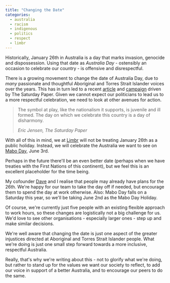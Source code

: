 ```yaml
---
title: "Changing the Date"
categories:
  - australia
  - racism
  - indigenous
  - politics
  - respect
  - limbr
---
```


Historically, January 26th in Australia is a day that marks invasion, genocide and dispossession. Using that date as _Australia Day_ - ostensibly an occasion to celebrate our country - is offensive and disrespectful.

There is a growing movement to change the date of Australia Day, due to _many_ passionate and thoughtful Aboriginal and Torres Strait Islander voices over the years. This has in turn led to a recent [article](https://www.thesaturdaypaper.com.au/opinion/topic/2016/11/26/change-the-date/14800788004016) and [campaign](https://www.thesaturdaypaper.com.au/opinion/topic/2016/11/26/change-the-date/14800788004016) driven by The Saturday Paper. Given we cannot expect our politicians to lead us to a more respectful celebration, we need to look at other avenues for action.

> The symbol at play, like the nationalism it supports, is juvenile and ill formed. The day on which we celebrate this country is a day of disharmony.
>
> <cite>Eric Jensen, The Saturday Paper</cite>

With all of this in mind, we at [Limbr](http://limbr.org) will not be treating January 26th as a public holiday. Instead, we will celebrate the Australia we want to see on [Mabo Day](https://en.wikipedia.org/wiki/Mabo_Day), June 3rd.

Perhaps in the future there'll be an even better date (perhaps when we have treaties with the First Nations of this continent), but we feel this is an excellent placeholder for the time being.

My cofounder [Dave](https://twitter.com/LimbrDave) and I realise that people may already have plans for the 26th. We're happy for our team to take the day off if needed, but encourage them to spend the day at work otherwise. Also: Mabo Day falls on a Saturday this year, so we'll be taking June 2nd as the Mabo Day Holiday.

Of course, we're currently just five people with an existing flexible approach to work hours, so these changes are logistically not a big challenge for us. We'd love to see other organisations - especially larger ones - step up and make similar decisions.

We're well aware that changing the date is just one aspect of the greater injustices directed at Aboriginal and Torres Strait Islander people. What we're doing is just one small step forward towards a more inclusive, respectful Australia.

Really, that's why we're writing about this - not to glorify what we're doing, but rather to stand up for the values we want our society to reflect, to add our voice in support of a better Australia, and to encourage our peers to do the same.
